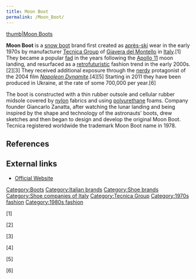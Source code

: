 ```yaml
---
title: Moon Boot
permalink: /Moon_Boot/
---
```


[thumb\|Moon Boots](/File:DSC02992_(356004744).jpg "wikilink")

**Moon Boot** is a [snow boot](/snow_boot "wikilink") brand first
created as [après-ski](/après-ski "wikilink") wear in the early 1970s by
manufacturer [Tecnica Group](/Tecnica_Group "wikilink") of [Giavera del
Montello](/Giavera_del_Montello "wikilink") in
[Italy](/Italy "wikilink").[1] They became a popular
[fad](/fad "wikilink") in the years following the [Apollo
11](/Apollo_11 "wikilink") moon landing, and resurfaced as a
[retrofuturistic](/retrofuturistic "wikilink") fashion trend in the
early 2000s.[2][3] They received additional exposure through the
[nerdy](/nerdy "wikilink") protagonist of the 2004 film *[Napoleon
Dynamite](/Napoleon_Dynamite "wikilink")*.[4][5] Starting in 2011 they
have been produced in Ukraine, at the rate of some 700,000 per year.[6]

The boot is constructed with a thin rubber outsole and cellular rubber
midsole covered by [nylon](/nylon "wikilink") fabrics and using
[polyurethane](/polyurethane "wikilink") foams. Company founder
Giancarlo Zanatta, after watching the lunar landing and being inspired
by the shape and technology of the astronauts' boots, drew sketches and
then began to design and develop the original Moon Boot. Tecnica
registered worldwide the trademark Moon Boot name in 1978.

## References

## External links

-   [Official Website](http://www.moonboot.it/)

[Category:Boots](/Category:Boots "wikilink") [Category:Italian
brands](/Category:Italian_brands "wikilink") [Category:Shoe
brands](/Category:Shoe_brands "wikilink") [Category:Shoe companies of
Italy](/Category:Shoe_companies_of_Italy "wikilink") [Category:Tecnica
Group](/Category:Tecnica_Group "wikilink") [Category:1970s
fashion](/Category:1970s_fashion "wikilink") [Category:1980s
fashion](/Category:1980s_fashion "wikilink")

[1]

[2]

[3]

[4]

[5]

[6]